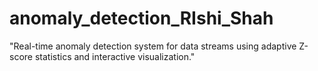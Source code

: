 # anomaly_detection_RIshi_Shah
"Real-time anomaly detection system for data streams using adaptive Z-score statistics and interactive visualization."
